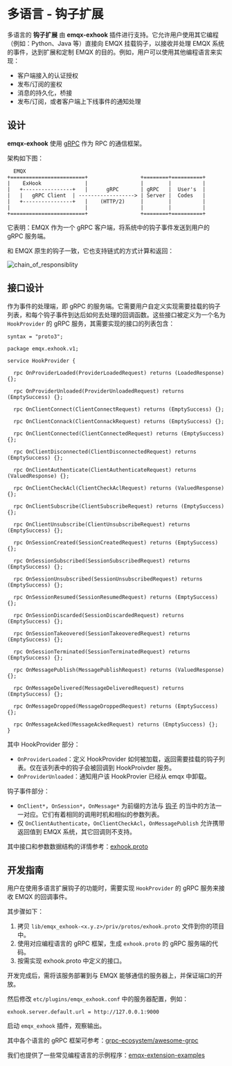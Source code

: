# 多语言 - 钩子扩展

多语言的 **钩子扩展** 由 **emqx-exhook** 插件进行支持。它允许用户使用其它编程（例如：Python、Java 等）直接向 EMQX 挂载钩子，以接收并处理 EMQX 系统的事件，达到扩展和定制 EMQX 的目的。例如，用户可以使用其他编程语言来实现：

- 客户端接入的认证授权
- 发布/订阅的鉴权
- 消息的持久化，桥接
- 发布/订阅，或者客户端上下线事件的通知处理


## 设计

**emqx-exhook** 使用 [gRPC](https://www.grpc.io) 作为 RPC 的通信框架。

架构如下图：

```
  EMQX
+========================+                 +========+==========+
|    ExHook              |                 |        |          |
|   +----------------+   |      gRPC       | gRPC   |  User's  |
|   |   gRPC Client  | ------------------> | Server |  Codes   |
|   +----------------+   |    (HTTP/2)     |        |          |
|                        |                 |        |          |
+========================+                 +========+==========+
```

它表明：EMQX 作为一个 gRPC 客户端，将系统中的钩子事件发送到用户的 gRPC 服务端。

和 EMQX 原生的钩子一致，它也支持链式的方式计算和返回：

![chain_of_responsiblity](./assets/chain_of_responsiblity.png)


## 接口设计

作为事件的处理端，即 gRPC 的服务端。它需要用户自定义实现需要挂载的钩子列表，和每个钩子事件到达后如何去处理的回调函数。这些接口被定义为一个名为 `HookProvider` 的 gRPC 服务，其需要实现的接口的列表包含：

```
syntax = "proto3";

package emqx.exhook.v1;

service HookProvider {

  rpc OnProviderLoaded(ProviderLoadedRequest) returns (LoadedResponse) {};

  rpc OnProviderUnloaded(ProviderUnloadedRequest) returns (EmptySuccess) {};

  rpc OnClientConnect(ClientConnectRequest) returns (EmptySuccess) {};

  rpc OnClientConnack(ClientConnackRequest) returns (EmptySuccess) {};

  rpc OnClientConnected(ClientConnectedRequest) returns (EmptySuccess) {};

  rpc OnClientDisconnected(ClientDisconnectedRequest) returns (EmptySuccess) {};

  rpc OnClientAuthenticate(ClientAuthenticateRequest) returns (ValuedResponse) {};

  rpc OnClientCheckAcl(ClientCheckAclRequest) returns (ValuedResponse) {};

  rpc OnClientSubscribe(ClientSubscribeRequest) returns (EmptySuccess) {};

  rpc OnClientUnsubscribe(ClientUnsubscribeRequest) returns (EmptySuccess) {};

  rpc OnSessionCreated(SessionCreatedRequest) returns (EmptySuccess) {};

  rpc OnSessionSubscribed(SessionSubscribedRequest) returns (EmptySuccess) {};

  rpc OnSessionUnsubscribed(SessionUnsubscribedRequest) returns (EmptySuccess) {};

  rpc OnSessionResumed(SessionResumedRequest) returns (EmptySuccess) {};

  rpc OnSessionDiscarded(SessionDiscardedRequest) returns (EmptySuccess) {};

  rpc OnSessionTakeovered(SessionTakeoveredRequest) returns (EmptySuccess) {};

  rpc OnSessionTerminated(SessionTerminatedRequest) returns (EmptySuccess) {};

  rpc OnMessagePublish(MessagePublishRequest) returns (ValuedResponse) {};

  rpc OnMessageDelivered(MessageDeliveredRequest) returns (EmptySuccess) {};

  rpc OnMessageDropped(MessageDroppedRequest) returns (EmptySuccess) {};

  rpc OnMessageAcked(MessageAckedRequest) returns (EmptySuccess) {};
}
```

其中 HookProvider 部分：

- `OnProviderLoaded`：定义 HookProvider 如何被加载，返回需要挂载的钩子列表。仅在该列表中的钩子会被回调到 HookProivder 服务。
- `OnProviderUnloaded`：通知用户该 HookProvier 已经从 emqx 中卸载。

钩子事件部分：

- `OnClient*`，`OnSession*`，`OnMessage*` 为前缀的方法与 [钩子](hooks.md) 的当中的方法一一对应。它们有着相同的调用时机和相似的参数列表。
- 仅 `OnClientAuthenticate`，`OnClientCheckAcl`，`OnMessagePublish` 允许携带返回值到 EMQX 系统，其它回调则不支持。

其中接口和参数数据结构的详情参考：[exhook.proto](https://github.com/emqx/emqx/blob/v4.3-beta.1/apps/emqx_exhook/priv/protos/exhook.proto)


## 开发指南

用户在使用多语言扩展钩子的功能时，需要实现 `HookProvider` 的 gRPC 服务来接收 EMQX 的回调事件。

其步骤如下：

1. 拷贝 `lib/emqx_exhook-<x.y.z>/priv/protos/exhook.proto` 文件到你的项目中。
2. 使用对应编程语言的 gRPC 框架，生成 `exhook.proto` 的 gRPC 服务端的代码。
3. 按需实现 exhook.proto 中定义的接口。

开发完成后，需将该服务部署到与 EMQX 能够通信的服务器上，并保证端口的开放。

然后修改 `etc/plugins/emqx_exhook.conf` 中的服务器配置，例如：

```
exhook.server.default.url = http://127.0.0.1:9000
```

启动 `emqx_exhook` 插件，观察输出。


其中各个语言的 gRPC 框架可参考：[grpc-ecosystem/awesome-grpc](https://github.com/grpc-ecosystem/awesome-grpc)

我们也提供了一些常见编程语言的示例程序：[emqx-extension-examples](https://github.com/emqx/emqx-extension-examples)
